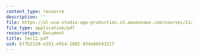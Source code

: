 ```yaml
---
content_type: resource
description: ''
file: https://ol-ocw-studio-app-production.s3.amazonaws.com/courses/21a-441-the-conquest-of-america-spring-2004/b77b2120e351e9141002034a66543217_lec11.pdf
file_type: application/pdf
resourcetype: Document
title: lec11.pdf
uid: b77b2120-e351-e914-1002-034a66543217
---
```

